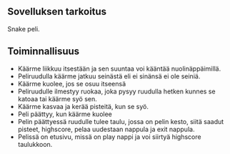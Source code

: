 ## Sovelluksen tarkoitus
Snake peli.
## Toiminnallisuus
- Käärme liikkuu itsestään ja sen suuntaa voi kääntää nuolinäppäimillä.
- Peliruudulla käärme jatkuu seinästä eli ei sinänsä ei ole seiniä.
- Käärme kuolee, jos se osuu itseensä
- Peliruudulle ilmestyy ruokaa, joka pysyy ruudulla hetken kunnes se katoaa tai käärme syö sen.
- Käärme kasvaa ja kerää pisteitä, kun se syö.
- Peli päättyy, kun käärme kuolee
- Pelin päättyessä ruudulle tulee taulu, jossa on pelin kesto, siitä saadut pisteet, highscore, pelaa uudestaan nappula ja exit nappula.
- Pelissä on etusivu, missä on play nappi ja voi siirtyä highscore taulukkoon.
